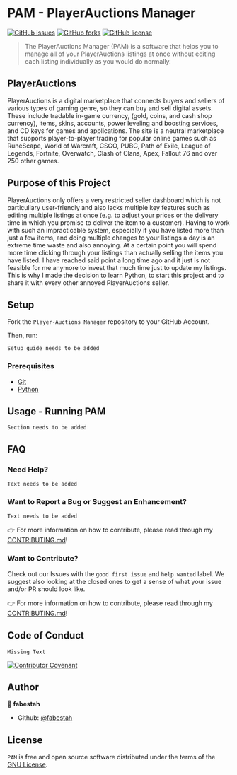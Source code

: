 # PAM - PlayerAuctions Manager

[![GitHub issues](https://img.shields.io/github/issues/fabestah/PlayerAuctions-Manager)](https://github.com/fabestah/PlayerAuctions-Manager/issues)
[![GitHub forks](https://img.shields.io/github/forks/fabestah/PlayerAuctions-Manager)](https://github.com/fabestah/PlayerAuctions-Manager/network)
[![GitHub license](https://img.shields.io/github/license/fabestah/PlayerAuctions-Manager)](https://github.com/fabestah/PlayerAuctions-Manager/blob/main/LICENSE)

> The PlayerAuctions Manager (PAM) is a software that helps you to manage all of your PlayerAuctions listings at once without editing each listing individually as you would do normally.

## PlayerAuctions

PlayerAuctions is a digital marketplace that connects buyers and sellers of various types of gaming genre, so they can buy and sell digital assets. These include tradable in-game currency, (gold, coins, and cash shop currency), items, skins, accounts, power leveling and boosting services, and CD keys for games and applications. The site is a neutral marketplace that supports player-to-player trading for popular online games such as RuneScape, World of Warcraft, CSGO, PUBG, Path of Exile, League of Legends, Fortnite, Overwatch, Clash of Clans, Apex, Fallout 76 and over 250 other games.

## Purpose of this Project

PlayerAuctions only offers a very restricted seller dashboard which is not particullary user-friendly and also lacks multiple key features such as editing multiple listings at once (e.g. to adjust your prices or the delivery time in which you promise to deliver the item to a customer). Having to work with such an impracticable system, especially if you have listed more than just a few items, and doing multiple changes to your listings a day is an extreme time waste and also annoying. At a certain point you will spend more time clicking through your listings than actually selling the items you have listed. I have reached said point a long time ago and it just is not feasible for me anymore to invest that much time just to update my listings. This is why I made the decision to learn Python, to start this project and to share it with every other annoyed PlayerAuctions seller.

## Setup

Fork the `Player-Auctions Manager` repository to your GitHub Account.

Then, run:

```Setup guide needs to be added```

### Prerequisites

- [Git](https://git-scm.com/)
- [Python](https://www.python.org/)

## Usage - Running PAM

````Section needs to be added````

## FAQ

### Need Help?

````Text needs to be added````

### Want to Report a Bug or Suggest an Enhancement?

````Text needs to be added````

👉 For more information on how to contribute, please read through my [CONTRIBUTING.md]()!

###  Want to Contribute?

Check out our Issues with the `good first issue` and `help wanted` label. We suggest also looking at the closed ones to get a sense of what your issue and/or PR should look like.

👉 For more information on how to contribute, please read through my [CONTRIBUTING.md]()!

## Code of Conduct

````Missing Text````

[![Contributor Covenant](https://img.shields.io/badge/Contributor%20Covenant-2.1-4baaaa.svg)](code_of_conduct.md)

## Author

👤 **fabestah**

* Github: [@fabestah](https://github.com/fabestah)

## License

`PAM` is free and open source software distributed under the terms of the [GNU License](https://github.com/LrnzDC3696/hexapawn/blob/main/LICENSE).
